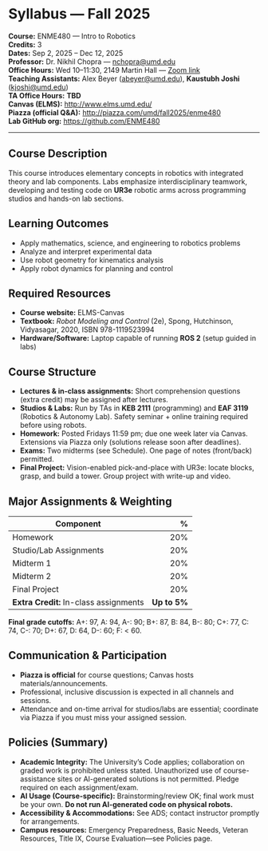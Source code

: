 # Syllabus — Fall 2025

**Course:** ENME480 — Intro to Robotics  
**Credits:** 3  
**Dates:** Sep 2, 2025 – Dec 12, 2025  
**Professor:** Dr. Nikhil Chopra — <nchopra@umd.edu>  
**Office Hours:** Wed 10–11:30, 2149 Martin Hall — [Zoom link](https://umd.zoom.us/j/99088503503?pwd=pQKi2zBOOaUWaaRqNaEESbRxLlDzqh.1)  
**Teaching Assistants:** Alex Beyer (<abeyer@umd.edu>), **Kaustubh Joshi** (<kjoshi@umd.edu>)  
**TA Office Hours:** **TBD**  
**Canvas (ELMS):** <http://www.elms.umd.edu/>  
**Piazza (official Q&A):** <http://piazza.com/umd/fall2025/enme480>  
**Lab GitHub org:** <https://github.com/ENME480>

---

## Course Description
This course introduces elementary concepts in robotics with integrated theory and lab components. Labs emphasize interdisciplinary teamwork, developing and testing code on **UR3e** robotic arms across programming studios and hands-on lab sections.

## Learning Outcomes
- Apply mathematics, science, and engineering to robotics problems  
- Analyze and interpret experimental data  
- Use robot geometry for kinematics analysis  
- Apply robot dynamics for planning and control

## Required Resources
- **Course website:** ELMS-Canvas  
- **Textbook:** *Robot Modeling and Control* (2e), Spong, Hutchinson, Vidyasagar, 2020, ISBN 978-1119523994  
- **Hardware/Software:** Laptop capable of running **ROS 2** (setup guided in labs)

## Course Structure
- **Lectures & in-class assignments:** Short comprehension questions (extra credit) may be assigned after lectures.  
- **Studios & Labs:** Run by TAs in **KEB 2111** (programming) and **EAF 3119** (Robotics & Autonomy Lab). Safety seminar + online training required before using robots.  
- **Homework:** Posted Fridays 11:59 pm; due one week later via Canvas. Extensions via Piazza only (solutions release soon after deadlines).  
- **Exams:** Two midterms (see Schedule). One page of notes (front/back) permitted.  
- **Final Project:** Vision-enabled pick-and-place with UR3e: locate blocks, grasp, and build a tower. Group project with write-up and video.

## Major Assignments & Weighting
| Component | % |
|---|---:|
| Homework | 20% |
| Studio/Lab Assignments | 20% |
| Midterm 1 | 20% |
| Midterm 2 | 20% |
| Final Project | 20% |
| **Extra Credit:** In-class assignments | **Up to 5%** |

**Final grade cutoffs:** A+: 97, A: 94, A-: 90; B+: 87, B: 84, B-: 80; C+: 77, C: 74, C-: 70; D+: 67, D: 64, D-: 60; F: < 60.

## Communication & Participation
- **Piazza is official** for course questions; Canvas hosts materials/announcements.  
- Professional, inclusive discussion is expected in all channels and sessions.  
- Attendance and on-time arrival for studios/labs are essential; coordinate via Piazza if you must miss your assigned session.

## Policies (Summary)
- **Academic Integrity:** The University’s Code applies; collaboration on graded work is prohibited unless stated. Unauthorized use of course-assistance sites or AI-generated solutions is not permitted. Pledge required on each assignment/exam.  
- **AI Usage (Course-specific):** Brainstorming/review OK; final work must be your own. **Do not run AI-generated code on physical robots.**  
- **Accessibility & Accommodations:** See ADS; contact instructor promptly for arrangements.  
- **Campus resources:** Emergency Preparedness, Basic Needs, Veteran Resources, Title IX, Course Evaluation—see Policies page.
